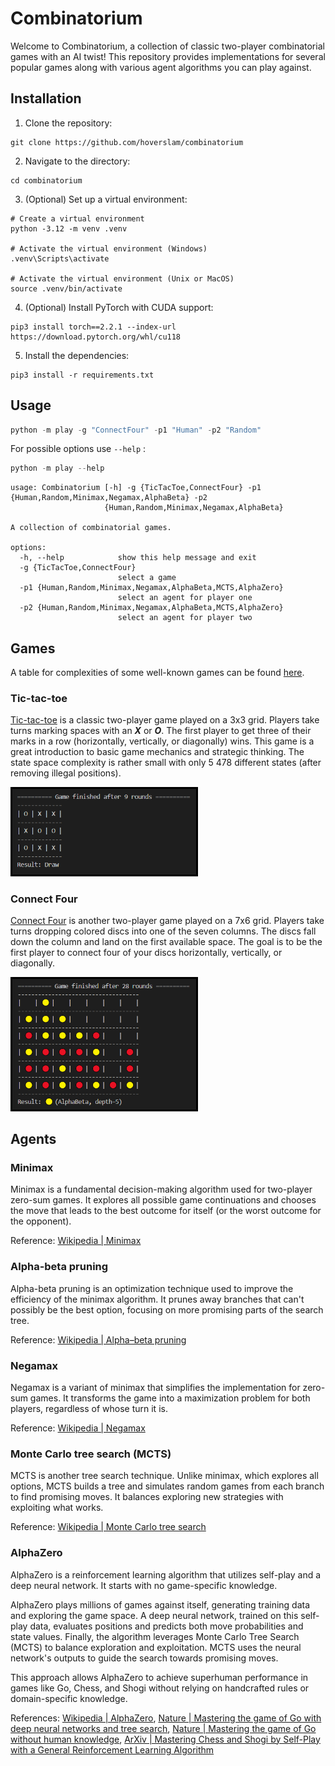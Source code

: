 # Combinatorium

Welcome to Combinatorium, a collection of classic two-player combinatorial games with an AI twist! This repository provides implementations for several popular games along with various agent algorithms you can play against.


## Installation

1. Clone the repository:

```
git clone https://github.com/hoverslam/combinatorium
```

2. Navigate to the directory:

```
cd combinatorium
```

3. (Optional) Set up a virtual environment:

```
# Create a virtual environment
python -3.12 -m venv .venv

# Activate the virtual environment (Windows)
.venv\Scripts\activate

# Activate the virtual environment (Unix or MacOS)
source .venv/bin/activate
```

4. (Optional) Install PyTorch with CUDA support:

```
pip3 install torch==2.2.1 --index-url https://download.pytorch.org/whl/cu118
```

5. Install the dependencies:

```
pip3 install -r requirements.txt
```


## Usage

```powershell
python -m play -g "ConnectFour" -p1 "Human" -p2 "Random"
```

For possible options use ```--help``` :
```powershell
python -m play --help
```
```
usage: Combinatorium [-h] -g {TicTacToe,ConnectFour} -p1 {Human,Random,Minimax,Negamax,AlphaBeta} -p2
                     {Human,Random,Minimax,Negamax,AlphaBeta}

A collection of combinatorial games.

options:
  -h, --help            show this help message and exit
  -g {TicTacToe,ConnectFour}
                        select a game
  -p1 {Human,Random,Minimax,Negamax,AlphaBeta,MCTS,AlphaZero}
                        select an agent for player one
  -p2 {Human,Random,Minimax,Negamax,AlphaBeta,MCTS,AlphaZero}
                        select an agent for player two
```

## Games

A table for complexities of some well-known games can be found [here](https://en.wikipedia.org/wiki/Game_complexity#Complexities_of_some_well-known_games).

### Tic-tac-toe

[Tic-tac-toe](https://en.wikipedia.org/wiki/Tic-tac-toe) is a classic two-player game played on a 3x3 grid. Players take turns marking spaces with an ***X*** or ***O***. The first player to get three of their marks in a row (horizontally, vertically, or diagonally) wins. This game is a great introduction to basic game mechanics and strategic thinking. The state space complexity is rather small with only 5 478 different states (after removing illegal positions).

<img src="./img/tic_tac_toe.png" alt="Final results of a Tic-tac-toe game" style="width:300px; height:auto;">

### Connect Four

[Connect Four](https://en.wikipedia.org/wiki/Connect_Four) is another two-player game played on a 7x6 grid. Players take turns dropping colored discs into one of the seven columns. The discs fall down the column and land on the first available space. The goal is to be the first player to connect four of your discs horizontally, vertically, or diagonally.

<img src="./img/connect_four.png" alt="Final results of a Connect Four game" style="width:300px; height:auto;">

## Agents

### Minimax

Minimax is a fundamental decision-making algorithm used for two-player zero-sum games. It explores all possible game continuations and chooses the move that leads to the best outcome for itself (or the worst outcome for the opponent).

Reference: [Wikipedia | Minimax](https://en.wikipedia.org/wiki/Minimax)

### Alpha-beta pruning

Alpha-beta pruning is an optimization technique used to improve the efficiency of the minimax algorithm. It prunes away branches that can't possibly be the best option, focusing on more promising parts of the search tree.

Reference: [Wikipedia | Alpha–beta pruning](https://en.wikipedia.org/wiki/Alpha%E2%80%93beta_pruning)

### Negamax

Negamax is a variant of minimax that simplifies the implementation for zero-sum games. It transforms the game into a maximization problem for both players, regardless of whose turn it is.

Reference: [Wikipedia | Negamax](https://en.wikipedia.org/wiki/Negamax)

### Monte Carlo tree search (MCTS)

MCTS is another tree search technique. Unlike minimax, which explores all options, MCTS builds a tree and simulates random games from each branch to find promising moves. It balances exploring new strategies with exploiting what works.

Reference: [Wikipedia | Monte Carlo tree search](https://en.wikipedia.org/wiki/Monte_Carlo_tree_search)

### AlphaZero

AlphaZero is a reinforcement learning algorithm that utilizes self-play and a deep neural network. It starts with no game-specific knowledge.

AlphaZero plays millions of games against itself, generating training data and exploring the game space. A deep neural network, trained on this self-play data, evaluates positions and predicts both move probabilities and state values. Finally, the algorithm leverages Monte Carlo Tree Search (MCTS) to balance exploration and exploitation. MCTS uses the neural network's outputs to guide the search towards promising moves.

This approach allows AlphaZero to achieve superhuman performance in games like Go, Chess, and Shogi without relying on handcrafted rules or domain-specific knowledge.

References: [Wikipedia | AlphaZero](https://de.wikipedia.org/wiki/AlphaZero), [Nature | Mastering the game of Go with deep neural networks and tree search](https://www.nature.com/articles/nature16961), [Nature | Mastering the game of Go without human knowledge](https://www.nature.com/articles/nature24270), [ArXiv | Mastering Chess and Shogi by Self-Play with a General Reinforcement Learning Algorithm](https://arxiv.org/abs/1712.01815)
